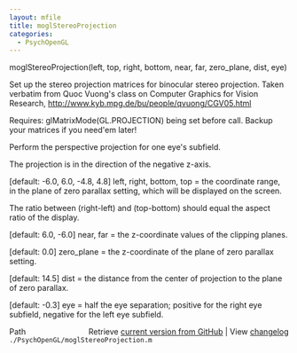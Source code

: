```yaml
---
layout: mfile
title: moglStereoProjection
categories:
  - PsychOpenGL
---
```


moglStereoProjection\(left, top, right, bottom, near, far, zero\_plane, dist, eye\)

Set up the stereo projection matrices for binocular stereo projection.
Taken verbatim from Quoc Vuong's class on Computer Graphics for Vision Research,
http://www.kyb.mpg.de/bu/people/qvuong/CGV05.html

Requires: glMatrixMode\(GL.PROJECTION\) being set before call. Backup your
matrices if you need'em later\!



Perform the perspective projection for one eye's subfield.

The projection is in the direction of the negative z\-axis.

\[default: \-6.0, 6.0, \-4.8, 4.8\]
left, right, bottom, top = the coordinate range, in the plane of zero parallax setting,
which will be displayed on the screen.

The ratio between \(right\-left\) and \(top\-bottom\) should equal the aspect
ratio of the display.

\[default: 6.0, \-6.0\]
near, far = the z\-coordinate values of the clipping planes.

\[default: 0.0\]
zero\_plane = the z\-coordinate of the plane of zero parallax setting.

\[default: 14.5\]
dist = the distance from the center of projection to the plane of zero parallax.

\[default: \-0.3\]
eye = half the eye separation; positive for the right eye subfield,
negative for the left eye subfield.



<div class="code_header" style="text-align:right;">
  <span style="float:left;">Path&nbsp;&nbsp;</span> <span class="counter">Retrieve <a href=
  "https://raw.github.com/Psychtoolbox-3/Psychtoolbox-3/beta/./PsychOpenGL/moglStereoProjection.m">current version from GitHub</a> | View <a href=
  "https://github.com/Psychtoolbox-3/Psychtoolbox-3/commits/beta/./PsychOpenGL/moglStereoProjection.m">changelog</a></span>
</div>
<div class="code">
  <code>./PsychOpenGL/moglStereoProjection.m</code>
</div>
